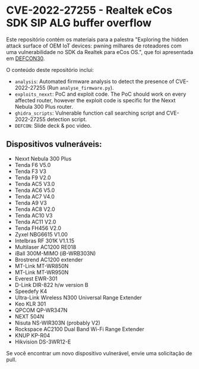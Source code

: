 # CVE-2022-27255 - Realtek eCos SDK SIP ALG buffer overflow 

Este repositório contém os materiais para a palestra "Exploring the hidden attack surface of OEM IoT devices: pwning milhares de roteadores com uma vulnerabilidade no SDK da Realtek para eCos OS.", que foi apresentada em [DEFCON30](https://forum.defcon.org/node/241835).

O conteúdo deste repositório inclui:

- `analysis`: Automated firmware analysis to detect the presence of CVE-2022-27255 (Run `analyse_firmware.py`).
- `exploits_nexxt`: PoC and exploit code. The PoC should work on every affected router, however the exploit code is specific for the Nexxt Nebula 300 Plus router.
- `ghidra_scripts`: Vulnerable function call searching script and CVE-2022-27255 detection script.
- `DEFCON`: Slide deck & poc video.

## Dispositivos vulneráveis:

- Nexxt Nebula 300 Plus
- Tenda F6 V5.0
- Tenda F3 V3
- Tenda F9 V2.0
- Tenda AC5 V3.0
- Tenda AC6 V5.0
- Tenda AC7 V4.0
- Tenda A9 V3
- Tenda AC8 V2.0
- Tenda AC10 V3
- Tenda AC11 V2.0
- Tenda FH456 V2.0
- Zyxel NBG6615 V1.00
- Intelbras RF 301K V1.1.15
- Multilaser AC1200 RE018
- iBall 300M-MIMO (iB-WRB303N)
- Brostrend AC1200 extender
- MT-Link MT-WR850N
- MT-Link MT-WR950N
- Everest EWR-301
- D-Link DIR-822 h/w version B
- Speedefy K4
- Ultra-Link Wireless N300 Universal Range Extender
- Keo KLR 301
- QPCOM QP-WR347N
- NEXT 504N
- Nisuta NS-WIR303N (probably V2)
- Rockspace AC2100 Dual Band Wi-Fi Range Extender
- KNUP KP-R04
- Hikvision DS-3WR12-E

Se você encontrar um novo dispositivo vulnerável, envie uma solicitação de pull.
